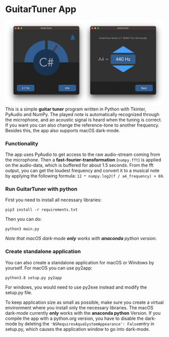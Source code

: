# GuitarTuner App
![](documentation/Preview_Dark.png)
This is a simple **guitar tuner** program written in Python with Tkinter, PyAudio and NumPy.
The played note is automatically recognized through the microphone, and an acoustic signal is
heard when the tuning is correct. If you want you can also change the reference-tone to another
frequency. Besides this, the app also supports macOS dark-mode.

### Functionality

The app uses PyAudio to get access to the raw audio-stream coming from the microphone.
Then a **fast-fourier-transformation** (```numpy.fft```) is applied on the audio-data, which is buffered for about 1.5 seconds.
From the fft output, you can get the loudest frequency and convert it to a musical note by applying the following
formula: ```12 * numpy.log2(f / a4_frequency) + 69```.

### Run GuitarTuner with python
First you need to install all necessary libraries:
```
pip3 install -r requirements.txt
```
Then you can do:
```
python3 main.py
```
*Note that macOS dark-mode **only** works with **anaconda** python version.*

### Create standalone application
You can also create a standalone application for macOS or Windows by yourself. For macOS you can use py2app:
```
python3.8 setup.py py2app
```
For windows, you would need to use py2exe instead and modify the setup.py file.

To keep application size as small as possible, make sure you create a virtual environment where you install
only the necessary libraries. The macOS dark-mode currently **only** works with the **anaconda python** Version.
If you compile the app with a python.org version, you have to disable the dark-mode by deleting
the ```'NSRequiresAquaSystemAppearance': False```entry in setup.py, which causes the application window to go
into dark-mode.
